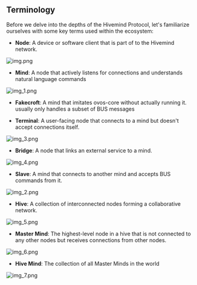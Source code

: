 ## Terminology

Before we delve into the depths of the Hivemind Protocol, let's familiarize ourselves with some key terms used within the ecosystem:

- **Node**: A device or software client that is part of to the Hivemind network.

![img.png](img.png)

- **Mind**: A node that actively listens for connections and understands natural language commands

![img_1.png](img_1.png)

- **Fakecroft**: A mind that imitates ovos-core without actually running it. usually only handles a subset of BUS messages

- **Terminal**: A user-facing node that connects to a mind but doesn't accept connections itself.

![img_3.png](img_3.png)

- **Bridge**: A node that links an external service to a mind.

![img_4.png](img_4.png)

- **Slave**: A mind that connects to another mind and accepts BUS commands from it.

![img_2.png](img_2.png)

- **Hive**: A collection of interconnected nodes forming a collaborative network.

![img_5.png](img_5.png)

- **Master Mind**: The highest-level node in a hive that is not connected to any other nodes but receives connections from other nodes.

![img_6.png](img_6.png)

- **Hive Mind**: The collection of all Master Minds in the world

![img_7.png](img_7.png)